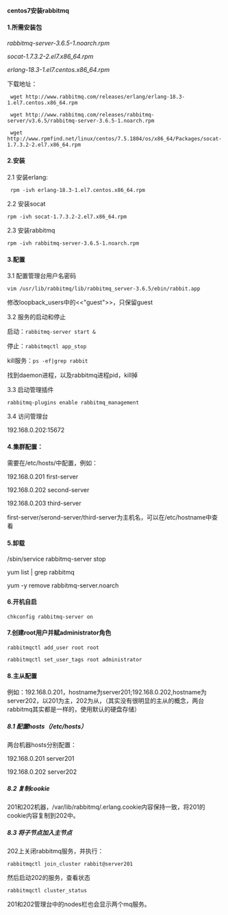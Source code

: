 #### centos7安装rabbitmq

#### 1.所需安装包

_rabbitmq-server-3.6.5-1.noarch.rpm_

_socat-1.7.3.2-2.el7.x86_64.rpm_

_erlang-18.3-1.el7.centos.x86_64.rpm_

下载地址：

` wget http://www.rabbitmq.com/releases/erlang/erlang-18.3-1.el7.centos.x86_64.rpm` 

` wget http://www.rabbitmq.com/releases/rabbitmq-server/v3.6.5/rabbitmq-server-3.6.5-1.noarch.rpm`

` wget http://www.rpmfind.net/linux/centos/7.5.1804/os/x86_64/Packages/socat-1.7.3.2-2.el7.x86_64.rpm`



#### 2.安装

2.1 安装erlang:

` rpm -ivh erlang-18.3-1.el7.centos.x86_64.rpm`

2.2 安装socat

`rpm -ivh socat-1.7.3.2-2.el7.x86_64.rpm`

2.3 安装rabbitmq

`rpm -ivh rabbitmq-server-3.6.5-1.noarch.rpm`

#### 3.配置

3.1 配置管理台用户名密码

`vim /usr/lib/rabbitmq/lib/rabbitmq_server-3.6.5/ebin/rabbit.app`

修改loopback_users中的<<"guest">>，只保留guest

3.2 服务的启动和停止

启动：`rabbitmq-server start &`

停止：`rabbitmqctl app_stop`

kill服务：`ps -ef|grep rabbit`

找到daemon进程，以及rabbitmq进程pid，kill掉

3.3 启动管理插件

`rabbitmq-plugins enable rabbitmq_management`

3.4 访问管理台

192.168.0.202:15672

#### 4.集群配置：

需要在/etc/hosts/中配置，例如：

192.168.0.201  first-server

192.168.0.202 second-server

192.168.0.203 third-server

first-server/serond-server/third-server为主机名，可以在/etc/hostname中查看

#### 5.卸载

/sbin/service rabbitmq-server stop

yum list | grep rabbitmq

yum -y remove rabbitmq-server.noarch

#### 6.开机自启

`chkconfig rabbitmq-server on`

#### 7.创建root用户并赋administrator角色

`rabbitmqctl add_user root root`

`rabbitmqctl set_user_tags root administrator`

#### 8.主从配置

例如：192.168.0.201，hostname为server201;192.168.0.202,hostname为server202，以201为主，202为从，（其实没有很明显的主从的概念，两台rabbitmq其实都是一样的，使用默认的硬盘存储）

##### 8.1 配置hosts（/etc/hosts）

两台机器hosts分别配置：

192.168.0.201 server201

192.168.0.202 server202

##### 8.2 复制cookie

201和202机器，/var/lib/rabbitmq/.erlang.cookie内容保持一致，将201的cookie内容复制到202中。

##### 8.3 将子节点加入主节点

202上关闭rabbitmq服务，并执行：

`rabbitmqctl join_cluster rabbit@server201`

然后启动202的服务，查看状态

`rabbitmqctl cluster_status`

201和202管理台中的nodes栏也会显示两个mq服务。